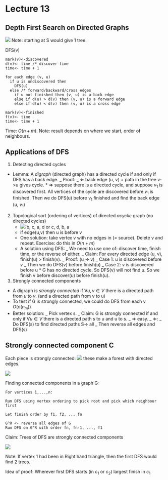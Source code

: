 # Lecture 13

## Depth First Search on Directed Graphs

![](https://i.imgur.com/abO3Sy9.png) Note: starting at S would give 1 tree.

DFS(v)

```none
mark(v)<-discovered
d(v)<- time /* discover time
time<- time + 1

for each edge (v, u)
  if u is undiscovered then
    DFS(u)
  else /* forward/backward/cross edges
    if u not finished then (v, u) is a back edge
    else if d(u) > d(v) then (v, u) is a forward edge
    else if d(u) < d(v) then (v, u) is a cross edge

mark(v)<-finished
f(v)<- time
time<- time + 1
```

Time: $O(n + m)$. Note: result depends on where we start, order of neighbours.

## Applications of DFS

1. Detecting directed cycles

- Lemma: A _digraph_ (directed graph) has a directed cycle if and only if DFS has a back edge.
  _ Proof:
  _ $\Leftarrow$ back edge (u, v) + path in the tree v->u gives cycle. \* $\Rightarrow$ suppose there is a directed cycle, and suppose $v_1$ is discovered first. All vertices of the cycle are discovered before $v_1$ is finished. Then we do DFS(u) before $v_1$ finished and find the back edge (u, $v_1$)

2. Topological sort (ordering of vertices) of directed _acyclic_ graph (no directed cycles)
   - ![](https://i.imgur.com/q730xOA.png) b, c, a, d or c, d, b, a
   - if edge(u,v) then u is before v
   - One solution: take vertex v with no edges in (= source). Delete v and repeat. Exercise: do this in $O(n+m)$
   - A solution using DFS:
     _ We need to use one of: discover time, finish time, or the reverse of either.
     _ Claim: For every directed edge (u, v), finish(u) > finish(v).
     _ Proof: (u -> v)
     _ Case 1: u is discovered before v
     _ Then we do DFS(v) before finish(u)
     _ Case 2: v is discovered before u \* G has no directed cycle. So DFS(v) will not find u. So we finish v before discover(u) before finish(u).
3. Strongly connected components

- A digraph is _strongly connected_ if $\forall u, v \in V$ there is a directed path from $u$ to $v$. (and a directed path from v to u)
- To test if G is strongly connected, we could do DFS from each v $O(n(n_m))$
- Better solution:
  _ Pick vertex s.
  _ Claim: G is strongly connected if and only if $\forall u \in V$ there is a directed path s to u and u to s.
  _ $\Rightarrow$ easy.
  _ $\Leftarrow$:
  _ Do DFS(s) to find directed paths S-> all
  _ Then reverse all edges and DFS(s)

## Strongly connected component C

Each piece is strongly connected: ![](https://i.imgur.com/3KXQm2x.png) these make a forest with directed edges.

![](https://i.imgur.com/yDtgiVE.png)

Finding connected components in a graph G:

```none
For vertices 1,...,n:

Run DFS using vertex ordering to pick root and pick which neighbour first

Let finish order by f1, f2, ... fn

G^R <- reverse all edges of G
Run DFS on G^R with order fn, fn-1, ..., f1
```

Claim: Trees of DFS are strongly connected components

![](https://i.imgur.com/M7icRlO.png)

Note: If vertex 1 had been in Right hand triangle, then the first DFS would find 2 trees.

Idea of proof: Wherever first DFS starts (in $c_1$ or $c_2$) largest finish in $c_1$
